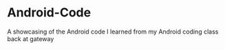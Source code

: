 # Android-Code
 A showcasing of the Android code I learned from my Android coding class back at gateway
